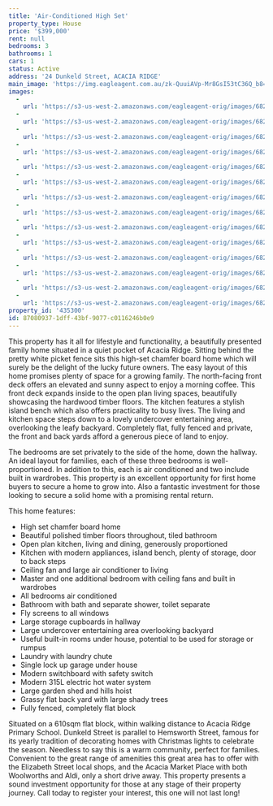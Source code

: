 ```yaml
---
title: 'Air-Conditioned High Set'
property_type: House
price: '$399,000'
rent: null
bedrooms: 3
bathrooms: 1
cars: 1
status: Active
address: '24 Dunkeld Street, ACACIA RIDGE'
main_image: 'https://img.eagleagent.com.au/zk-QuuiAVp-Mr8GsI53tC36Q_b8=/1280x854/smart/https://s3-us-west-2.amazonaws.com/eagleagent-orig/images/6822929/131372398-image-M.jpg'
images:
  -
    url: 'https://s3-us-west-2.amazonaws.com/eagleagent-orig/images/6822942/131372398-image-N.jpg'
  -
    url: 'https://s3-us-west-2.amazonaws.com/eagleagent-orig/images/6822941/131372398-image-L.jpg'
  -
    url: 'https://s3-us-west-2.amazonaws.com/eagleagent-orig/images/6822940/131372398-image-K.jpg'
  -
    url: 'https://s3-us-west-2.amazonaws.com/eagleagent-orig/images/6822939/131372398-image-J.jpg'
  -
    url: 'https://s3-us-west-2.amazonaws.com/eagleagent-orig/images/6822938/131372398-image-I.jpg'
  -
    url: 'https://s3-us-west-2.amazonaws.com/eagleagent-orig/images/6822937/131372398-image-H.jpg'
  -
    url: 'https://s3-us-west-2.amazonaws.com/eagleagent-orig/images/6822936/131372398-image-G.jpg'
  -
    url: 'https://s3-us-west-2.amazonaws.com/eagleagent-orig/images/6822935/131372398-image-F.jpg'
  -
    url: 'https://s3-us-west-2.amazonaws.com/eagleagent-orig/images/6822934/131372398-image-E.jpg'
  -
    url: 'https://s3-us-west-2.amazonaws.com/eagleagent-orig/images/6822933/131372398-image-D.jpg'
  -
    url: 'https://s3-us-west-2.amazonaws.com/eagleagent-orig/images/6822932/131372398-image-C.jpg'
  -
    url: 'https://s3-us-west-2.amazonaws.com/eagleagent-orig/images/6822931/131372398-image-B.jpg'
  -
    url: 'https://s3-us-west-2.amazonaws.com/eagleagent-orig/images/6822930/131372398-image-A.jpg'
  -
    url: 'https://s3-us-west-2.amazonaws.com/eagleagent-orig/images/6822929/131372398-image-M.jpg'
property_id: '435300'
id: 87080937-1dff-43bf-9077-c0116246b0e9
---
```

This property has it all for lifestyle and functionality, a beautifully presented family home situated in a quiet pocket of Acacia Ridge. Sitting behind the pretty white picket fence sits this high-set chamfer board home which will surely be the delight of the lucky future owners. The easy layout of this home promises plenty of space for a growing family. The north-facing front deck offers an elevated and sunny aspect to enjoy a morning coffee. This front deck expands inside to the open plan living spaces, beautifully showcasing the hardwood timber floors. The kitchen features a stylish island bench which also offers practicality to busy lives. The living and kitchen space steps down to a lovely undercover entertaining area, overlooking the leafy backyard. Completely flat, fully fenced and private, the front and back yards afford a generous piece of land to enjoy.

The bedrooms are set privately to the side of the home, down the hallway. An ideal layout for families, each of these three bedrooms is well-proportioned. In addition to this, each is air conditioned and two include built in wardrobes. This property is an excellent opportunity for first home buyers to secure a home to grow into. Also a fantastic investment for those looking to secure a solid home with a promising rental return.

This home features:

*  High set chamfer board home
*  Beautiful polished timber floors throughout, tiled bathroom
*  Open plan kitchen, living and dining, generously proportioned
*  Kitchen with modern appliances, island bench, plenty of storage, door to back steps
*  Ceiling fan and large air conditioner to living
*  Master and one additional bedroom with ceiling fans and built in wardrobes
*  All bedrooms air conditioned
*  Bathroom with bath and separate shower, toilet separate
*  Fly screens to all windows
*  Large storage cupboards in hallway
*  Large undercover entertaining area overlooking backyard
*  Useful built-in rooms under house, potential to be used for storage or rumpus
*  Laundry with laundry chute
*  Single lock up garage under house
*  Modern switchboard with safety switch
*  Modern 315L electric hot water system
*  Large garden shed and hills hoist
*  Grassy flat back yard with large shady trees
*  Fully fenced, completely flat block

Situated on a 610sqm flat block, within walking distance to Acacia Ridge Primary School. Dunkeld Street is parallel to Hemsworth Street, famous for its yearly tradition of decorating homes with Christmas lights to celebrate the season. Needless to say this is a warm community, perfect for families. Convenient to the great range of amenities this great area has to offer with the Elizabeth Street local shops, and the Acacia Market Place with both Woolworths and Aldi, only a short drive away. This property presents a sound investment opportunity for those at any stage of their property journey. Call today to register your interest, this one will not last long!